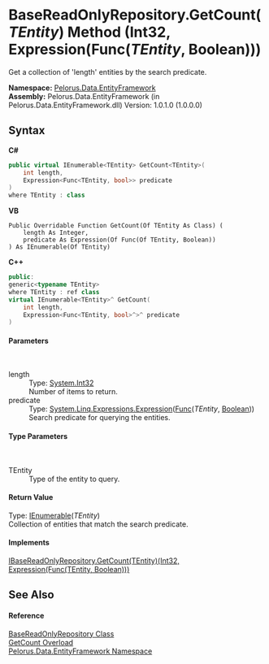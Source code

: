 # BaseReadOnlyRepository.GetCount(*TEntity*) Method (Int32, Expression(Func(*TEntity*, Boolean)))
 

Get a collection of 'length' entities by the search predicate.

**Namespace:**&nbsp;<a href="55312241">Pelorus.Data.EntityFramework</a><br />**Assembly:**&nbsp;Pelorus.Data.EntityFramework (in Pelorus.Data.EntityFramework.dll) Version: 1.0.1.0 (1.0.0.0)

## Syntax

**C#**<br />
``` C#
public virtual IEnumerable<TEntity> GetCount<TEntity>(
	int length,
	Expression<Func<TEntity, bool>> predicate
)
where TEntity : class

```

**VB**<br />
``` VB
Public Overridable Function GetCount(Of TEntity As Class) ( 
	length As Integer,
	predicate As Expression(Of Func(Of TEntity, Boolean))
) As IEnumerable(Of TEntity)
```

**C++**<br />
``` C++
public:
generic<typename TEntity>
where TEntity : ref class
virtual IEnumerable<TEntity>^ GetCount(
	int length, 
	Expression<Func<TEntity, bool>^>^ predicate
)
```


#### Parameters
&nbsp;<dl><dt>length</dt><dd>Type: <a href="http://msdn2.microsoft.com/en-us/library/td2s409d" target="_blank">System.Int32</a><br />Number of items to return.</dd><dt>predicate</dt><dd>Type: <a href="http://msdn2.microsoft.com/en-us/library/bb335710" target="_blank">System.Linq.Expressions.Expression</a>(<a href="http://msdn2.microsoft.com/en-us/library/bb549151" target="_blank">Func</a>(*TEntity*, <a href="http://msdn2.microsoft.com/en-us/library/a28wyd50" target="_blank">Boolean</a>))<br />Search predicate for querying the entities.</dd></dl>

#### Type Parameters
&nbsp;<dl><dt>TEntity</dt><dd>Type of the entity to query.</dd></dl>

#### Return Value
Type: <a href="http://msdn2.microsoft.com/en-us/library/9eekhta0" target="_blank">IEnumerable</a>(*TEntity*)<br />Collection of entities that match the search predicate.

#### Implements
<a href="78E3D67">IBaseReadOnlyRepository.GetCount(TEntity)(Int32, Expression(Func(TEntity, Boolean)))</a><br />

## See Also


#### Reference
<a href="7A83640C">BaseReadOnlyRepository Class</a><br /><a href="CAFD0D5C">GetCount Overload</a><br /><a href="55312241">Pelorus.Data.EntityFramework Namespace</a><br />